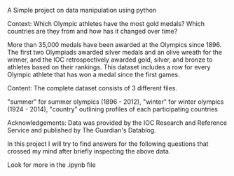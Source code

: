 A Simple project on data manipulation using python


Context:
Which Olympic athletes have the most gold medals? Which countries are they from and how has it changed over time?

More than 35,000 medals have been awarded at the Olympics since 1896. The first two Olympiads awarded silver medals and an olive wreath for the winner, and the IOC retrospectively awarded gold, silver, and bronze to athletes based on their rankings. This dataset includes a row for every Olympic athlete that has won a medal since the first games.

Content:
The complete dataset consists of 3 different files.

"summer" for summer olympics (1896 - 2012),
"winter" for winter olympics (1924 - 2014),
"country" outlining profiles of each participating countries

Acknowledgements:
Data was provided by the IOC Research and Reference Service and published by The Guardian's Datablog.

In this project I will try to find answers for the following questions that crossed my mind after briefly inspecting the above data.

Look for more in the .ipynb file
